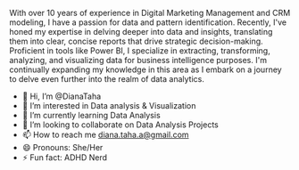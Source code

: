 With over 10 years of experience in Digital Marketing Management and CRM modeling, I have a passion for data and pattern identification. Recently, I've honed my expertise in delving deeper into data and insights, translating them into clear, concise reports that drive strategic decision-making. Proficient in tools like Power BI, I specialize in extracting, transforming, analyzing, and visualizing data for business intelligence purposes. I'm continually expanding my knowledge in this area as I embark on a journey to delve even further into the realm of data analytics.



- 👋 Hi, I’m @DianaTaha
- 👀 I’m interested in Data analysis & Visualization
- 🌱 I’m currently learning Data Analysis
- 💞️ I’m looking to collaborate on Data Analysis Projects
- 📫 How to reach me diana.taha.a@gmail.com
- 😄 Pronouns: She/Her
- ⚡ Fun fact: ADHD Nerd

<!---
DianaTaha/DianaTaha is a ✨ special ✨ repository because its `README.md` (this file) appears on your GitHub profile.
You can click the Preview link to take a look at your changes.
--->
